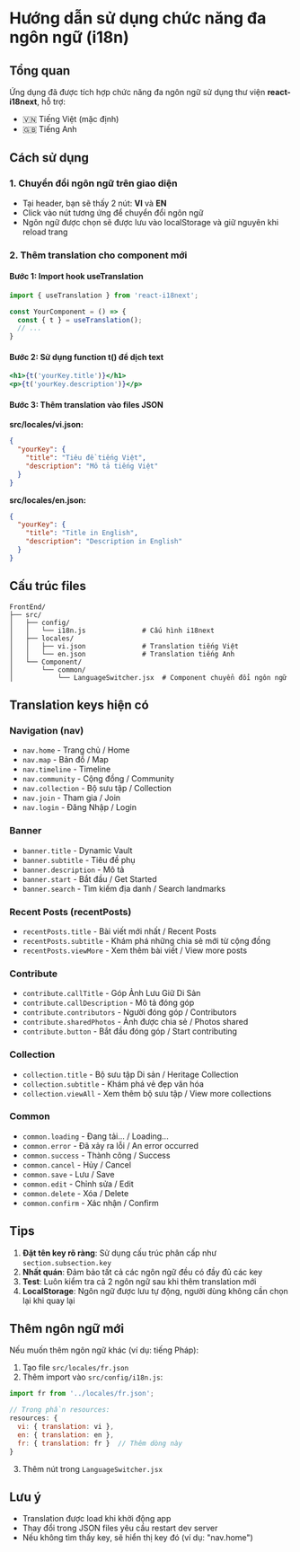 # Hướng dẫn sử dụng chức năng đa ngôn ngữ (i18n)

## Tổng quan
Ứng dụng đã được tích hợp chức năng đa ngôn ngữ sử dụng thư viện **react-i18next**, hỗ trợ:
- 🇻🇳 Tiếng Việt (mặc định)
- 🇬🇧 Tiếng Anh

## Cách sử dụng

### 1. Chuyển đổi ngôn ngữ trên giao diện
- Tại header, bạn sẽ thấy 2 nút: **VI** và **EN**
- Click vào nút tương ứng để chuyển đổi ngôn ngữ
- Ngôn ngữ được chọn sẽ được lưu vào localStorage và giữ nguyên khi reload trang

### 2. Thêm translation cho component mới

#### Bước 1: Import hook useTranslation
```jsx
import { useTranslation } from 'react-i18next';

const YourComponent = () => {
  const { t } = useTranslation();
  // ...
}
```

#### Bước 2: Sử dụng function t() để dịch text
```jsx
<h1>{t('yourKey.title')}</h1>
<p>{t('yourKey.description')}</p>
```

#### Bước 3: Thêm translation vào files JSON
**src/locales/vi.json:**
```json
{
  "yourKey": {
    "title": "Tiêu đề tiếng Việt",
    "description": "Mô tả tiếng Việt"
  }
}
```

**src/locales/en.json:**
```json
{
  "yourKey": {
    "title": "Title in English",
    "description": "Description in English"
  }
}
```

## Cấu trúc files

```
FrontEnd/
├── src/
│   ├── config/
│   │   └── i18n.js              # Cấu hình i18next
│   ├── locales/
│   │   ├── vi.json              # Translation tiếng Việt
│   │   └── en.json              # Translation tiếng Anh
│   └── Component/
│       └── common/
│           └── LanguageSwitcher.jsx  # Component chuyển đổi ngôn ngữ
```

## Translation keys hiện có

### Navigation (nav)
- `nav.home` - Trang chủ / Home
- `nav.map` - Bản đồ / Map
- `nav.timeline` - Timeline
- `nav.community` - Cộng đồng / Community
- `nav.collection` - Bộ sưu tập / Collection
- `nav.join` - Tham gia / Join
- `nav.login` - Đăng Nhập / Login

### Banner
- `banner.title` - Dynamic Vault
- `banner.subtitle` - Tiêu đề phụ
- `banner.description` - Mô tả
- `banner.start` - Bắt đầu / Get Started
- `banner.search` - Tìm kiếm địa danh / Search landmarks

### Recent Posts (recentPosts)
- `recentPosts.title` - Bài viết mới nhất / Recent Posts
- `recentPosts.subtitle` - Khám phá những chia sẻ mới từ cộng đồng
- `recentPosts.viewMore` - Xem thêm bài viết / View more posts

### Contribute
- `contribute.callTitle` - Góp Ảnh Lưu Giữ Di Sản
- `contribute.callDescription` - Mô tả đóng góp
- `contribute.contributors` - Người đóng góp / Contributors
- `contribute.sharedPhotos` - Ảnh được chia sẻ / Photos shared
- `contribute.button` - Bắt đầu đóng góp / Start contributing

### Collection
- `collection.title` - Bộ sưu tập Di sản / Heritage Collection
- `collection.subtitle` - Khám phá vẻ đẹp văn hóa
- `collection.viewAll` - Xem thêm bộ sưu tập / View more collections

### Common
- `common.loading` - Đang tải... / Loading...
- `common.error` - Đã xảy ra lỗi / An error occurred
- `common.success` - Thành công / Success
- `common.cancel` - Hủy / Cancel
- `common.save` - Lưu / Save
- `common.edit` - Chỉnh sửa / Edit
- `common.delete` - Xóa / Delete
- `common.confirm` - Xác nhận / Confirm

## Tips
1. **Đặt tên key rõ ràng**: Sử dụng cấu trúc phân cấp như `section.subsection.key`
2. **Nhất quán**: Đảm bảo tất cả các ngôn ngữ đều có đầy đủ các key
3. **Test**: Luôn kiểm tra cả 2 ngôn ngữ sau khi thêm translation mới
4. **LocalStorage**: Ngôn ngữ được lưu tự động, người dùng không cần chọn lại khi quay lại

## Thêm ngôn ngữ mới
Nếu muốn thêm ngôn ngữ khác (ví dụ: tiếng Pháp):

1. Tạo file `src/locales/fr.json`
2. Thêm import vào `src/config/i18n.js`:
```javascript
import fr from '../locales/fr.json';

// Trong phần resources:
resources: {
  vi: { translation: vi },
  en: { translation: en },
  fr: { translation: fr }  // Thêm dòng này
}
```
3. Thêm nút trong `LanguageSwitcher.jsx`

## Lưu ý
- Translation được load khi khởi động app
- Thay đổi trong JSON files yêu cầu restart dev server
- Nếu không tìm thấy key, sẽ hiển thị key đó (ví dụ: "nav.home")
